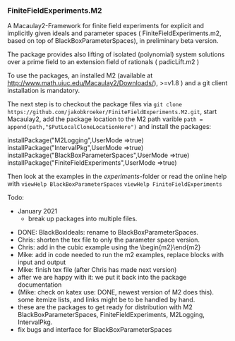 ### FiniteFieldExperiments.M2

A Macaulay2-Framework for finite field experiments for explicit and implicitly given ideals and parameter spaces
( FiniteFieldExperiments.m2, based on top of BlackBoxParameterSpaces), in preliminary beta version.


The package provides also lifting of isolated (polynomial) system solutions over a prime field to an extension field of rationals
( padicLift.m2 )


To use the packages,
an installed M2 (available at http://www.math.uiuc.edu/Macaulay2/Downloads/), >=v1.8 ) and a git client installation is mandatory.

The next step is to checkout the package files via
`git clone https://github.com/jakobkroeker/FiniteFieldExperiments.M2.git`,
start Macaulay2,
add the package location to the M2 path varible
`path = append(path,"$PutLocalCloneLocationHere")`
and install the packages:

installPackage("M2Logging",UserMode =>true)
installPackage("IntervalPkg",UserMode =>true)
installPackage("BlackBoxParameterSpaces",UserMode =>true)
installPackage("FiniteFieldExperiments",UserMode =>true)


Then look at the examples in the *experiments*-folder
or read the online help with 
`viewHelp BlackBoxParameterSpaces`
`viewHelp FiniteFieldExperiments`


Todo:

* January 2021
    - break up packages into multiple files.

- DONE: BlackBoxIdeals: rename to BlackBoxParameterSpaces.
- Chris: shorten the tex file to only the parameter space version.
- Chris: add in the cubic example using the \begin{m2}\end{m2}
- Mike: add in code needed to run the m2 examples, replace blocks with input and output
- Mike: finish tex file (after Chris has made next version)
- after we are happy with it: we put it back into the package documentation
-  (Mike: check on katex use: DONE, newest version of M2 does this).
   some itemize lists, and links might be to be handled by hand.
- these are the packages to get ready for distribution with M2
   BlackBoxParameterSpaces, FiniteFieldExperiments, M2Logging, IntervalPkg.
- fix bugs and interface for BlackBoxParameterSpaces

    